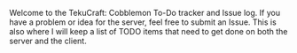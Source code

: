 Welcome to the TekuCraft: Cobblemon To-Do tracker and Issue log. If you have a problem or idea for the server, feel free to submit an Issue. This is also where I will keep a list of TODO items that need to get done on both the server and the client.
